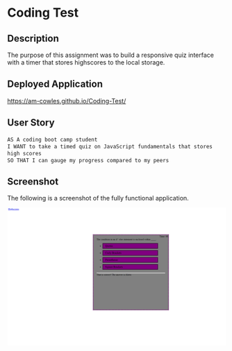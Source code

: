 # Coding Test

## Description

The purpose of this assignment was to build a responsive quiz interface with a timer that stores highscores to the local storage.

## Deployed Application

https://am-cowles.github.io/Coding-Test/

## User Story

```
AS A coding boot camp student
I WANT to take a timed quiz on JavaScript fundamentals that stores high scores
SO THAT I can gauge my progress compared to my peers
```

## Screenshot

The following is a screenshot of the fully functional application.

![Coding Test Screenshot](Assets/coding-test.png)